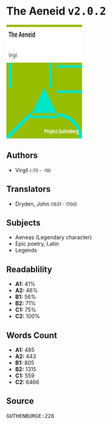 # The Aeneid <kbd>v2.0.2</kbd>

![](./cover.medium.jpg "")

## Authors


 - Virgil <small>(-70 - -19)</small>

## Translators


 - Dryden, John <small>(1631 - 1700)</small>

## Subjects


 - Aeneas (Legendary character)
 - Epic poetry, Latin
 - Legends

## Readablility


 - **A1:** 41%
 - **A2:** 46%
 - **B1:** 56%
 - **B2:** 71%
 - **C1:** 75%
 - **C2:** 100%

## Words Count


 - **A1:** 485
 - **A2:** 443
 - **B1:** 805
 - **B2:** 1315
 - **C1:** 559
 - **C2:** 6466

## Source


<kbd>GUTHENBURGE:228</kbd>
